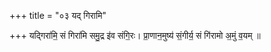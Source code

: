 +++
title = "०३ यद् गिरामि"

+++
यद्गिरा॑मि॒ सं गिरा॑मि समु॒द्र इ॑व संगि॒रः। प्रा॒णान॒मुष्य॑ सं॒गीर्य॒ सं गि॑रामो अ॒मुं व॒यम् ॥